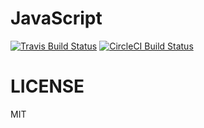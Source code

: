 # JavaScript
[![Travis Build Status][travis-image]][travis-url] [![CircleCI Build Status][circleci-image]][circleci-url]

# LICENSE

MIT

[travis-image]: https://travis-ci.org/9renpoto/javascript.svg?branch=master
[travis-url]: https://travis-ci.org/9renpoto/javascript
[circleci-image]: https://circleci.com/gh/9renpoto/javascript/tree/master.svg?style=svg&circle-token=5f62287b01e81aff034008cdfbf2a6c09f42a13b
[circleci-url]: https://circleci.com/gh/9renpoto/javascript/tree/master
